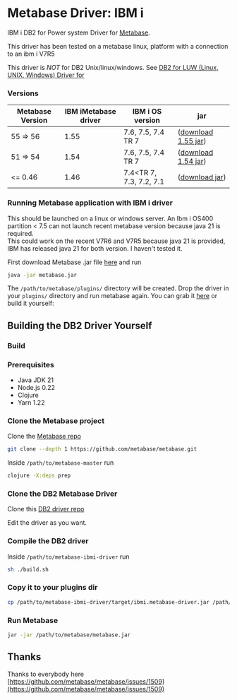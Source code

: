 
# Metabase Driver: IBM i

IBM i DB2 for Power system Driver for [Metabase](https://www.metabase.com).

This driver has been tested on a metabase linux, platform with a connection to an ibm i V7R5

This driver is *NOT* for DB2 Unix/linux/windows. See [DB2 for LUW (Linux, UNIX, Windows) Driver for](https://github.com/alisonrafael/metabase-db2-driver)

###  Versions
| Metabase Version | IBM iMetabase driver | IBM i OS version | jar |
| --- | --- | --- | --- |
| 55 => 56 | 1.55 | 7.6, 7.5, 7.4 TR 7 | ([download 1.55 jar](https://github.com/damienchambe/metabase-ibmi-driver/releases/tag/1.0.55)) |
| 51 => 54 | 1.54 | 7.6, 7.5, 7.4 TR 7 | ([download 1.54 jar](https://github.com/damienchambe/metabase-ibmi-driver/releases/tag/1.0.54)) |
| <= 0.46 | 1.46 | 7.4<TR 7, 7.3, 7.2, 7.1 | ([download jar](https://github.com/damienchambe/metabase-ibmi-driver/releases/download/1.0.46/db2.metabase-driver.jar)) |

###  Running Metabase application with IBM i driver

This should be launched on a linux or windows server. An Ibm i OS400 partition < 7.5 can not launch recent metabase version because java 21 is required.  
This could work on the recent V7R6 and V7R5 because java 21 is provided, IBM has released java 21 for both version. I haven't tested it.

First download Metabase .jar file [here](https://metabase.com/start/other.html)  and run
```bash
java -jar metabase.jar
```
The `/path/to/metabase/plugins/` directory will be created. Drop the driver in your `plugins/` directory and run metabase again. You can grab it [here](https://github.com/damienchambe/metabase-ibmi-driver/releases) or build it yourself:

## Building the DB2 Driver Yourself

### Build

### Prerequisites
- Java JDK 21
- Node.js 0.22
- Clojure
- Yarn 1.22

### Clone the Metabase project

Clone the [Metabase repo](https://github.com/metabase/metabase)
```bash
git clone --depth 1 https://github.com/metabase/metabase.git
```

Inside `/path/to/metabase-master` run 
```bash
clojure -X:deps prep
```

### Clone the DB2 Metabase Driver

Clone this [DB2 driver repo](https://github.com/damienchambe/metabase-ibmi-driver) 

Edit the driver as you want.

### Compile the DB2 driver

Inside `/path/to/metabase-ibmi-driver` run 

```bash
sh ./build.sh
```

### Copy it to your plugins dir
```bash
cp /path/to/metabase-ibmi-driver/target/ibmi.metabase-driver.jar /path/to/metabase/plugins/
```

### Run Metabase

```bash
jar -jar /path/to/metabase/metabase.jar
```


## Thanks
Thanks to everybody here [https://github.com/metabase/metabase/issues/1509](https://github.com/metabase/metabase/issues/1509)
